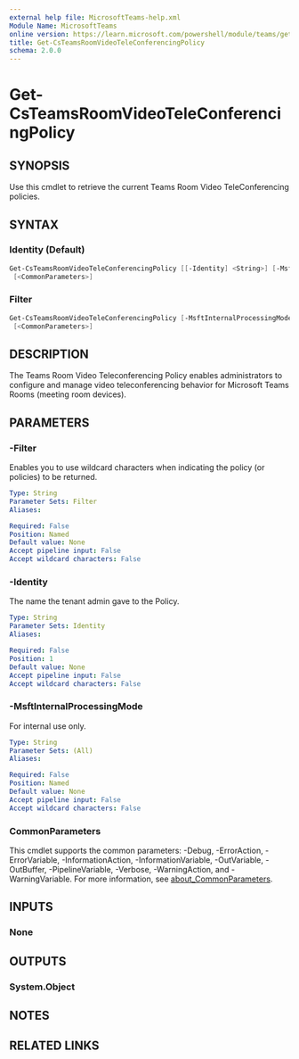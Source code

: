 ```yaml
---
external help file: MicrosoftTeams-help.xml
Module Name: MicrosoftTeams
online version: https://learn.microsoft.com/powershell/module/teams/get-csteamsroomvideoteleconferencingpolicy
title: Get-CsTeamsRoomVideoTeleConferencingPolicy
schema: 2.0.0
---
```


# Get-CsTeamsRoomVideoTeleConferencingPolicy

## SYNOPSIS

Use this cmdlet to retrieve the current Teams Room Video TeleConferencing policies.

## SYNTAX

### Identity (Default)

```powershell
Get-CsTeamsRoomVideoTeleConferencingPolicy [[-Identity] <String>] [-MsftInternalProcessingMode <String>]
 [<CommonParameters>]
```

### Filter

```powershell
Get-CsTeamsRoomVideoTeleConferencingPolicy [-MsftInternalProcessingMode <String>] [-Filter <String>]
 [<CommonParameters>]
```

## DESCRIPTION

The Teams Room Video Teleconferencing Policy enables administrators to configure and manage video teleconferencing behavior for Microsoft Teams Rooms (meeting room devices).

## PARAMETERS

### -Filter

Enables you to use wildcard characters when indicating the policy (or policies) to be returned.

```yaml
Type: String
Parameter Sets: Filter
Aliases:

Required: False
Position: Named
Default value: None
Accept pipeline input: False
Accept wildcard characters: False
```

### -Identity

The name the tenant admin gave to the Policy.

```yaml
Type: String
Parameter Sets: Identity
Aliases:

Required: False
Position: 1
Default value: None
Accept pipeline input: False
Accept wildcard characters: False
```

### -MsftInternalProcessingMode

For internal use only.

```yaml
Type: String
Parameter Sets: (All)
Aliases:

Required: False
Position: Named
Default value: None
Accept pipeline input: False
Accept wildcard characters: False
```

### CommonParameters

This cmdlet supports the common parameters: -Debug, -ErrorAction, -ErrorVariable, -InformationAction, -InformationVariable, -OutVariable, -OutBuffer, -PipelineVariable, -Verbose, -WarningAction, and -WarningVariable. For more information, see [about_CommonParameters](http://go.microsoft.com/fwlink/?LinkID=113216).

## INPUTS

### None

## OUTPUTS

### System.Object

## NOTES

## RELATED LINKS
